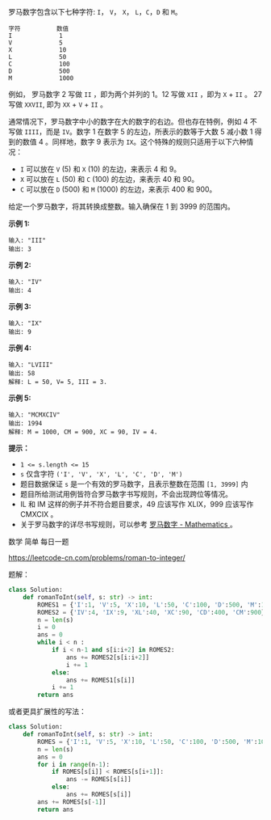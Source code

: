 <!--
 * @Description: 
 * @Autor: Au3C2
 * @Date: 2021-05-15 18:09:55
 * @LastEditors: Au3C2
 * @LastEditTime: 2021-05-15 18:19:53
-->
罗马数字包含以下七种字符: `I`， `V`， `X`， `L`，`C`，`D` 和 `M`。

```
字符          数值
I             1
V             5
X             10
L             50
C             100
D             500
M             1000
```

例如， 罗马数字 2 写做 `II` ，即为两个并列的 1。12 写做 `XII` ，即为 `X` + `II` 。 27 写做 `XXVII`, 即为 `XX` + `V` + `II` 。

通常情况下，罗马数字中小的数字在大的数字的右边。但也存在特例，例如 4 不写做 `IIII`，而是 `IV`。数字 1 在数字 5 的左边，所表示的数等于大数 5 减小数 1 得到的数值 4 。同样地，数字 9 表示为 `IX`。这个特殊的规则只适用于以下六种情况：

- `I` 可以放在 `V` (5) 和 `X` (10) 的左边，来表示 4 和 9。
- `X` 可以放在 `L` (50) 和 `C` (100) 的左边，来表示 40 和 90。 
- `C` 可以放在 `D` (500) 和 `M` (1000) 的左边，来表示 400 和 900。

给定一个罗马数字，将其转换成整数。输入确保在 1 到 3999 的范围内。

 

**示例 1:**

```
输入: "III"
输出: 3
```

**示例 2:**

```
输入: "IV"
输出: 4
```

**示例 3:**

```
输入: "IX"
输出: 9
```

**示例 4:**

```
输入: "LVIII"
输出: 58
解释: L = 50, V= 5, III = 3.
```

**示例 5:**

```
输入: "MCMXCIV"
输出: 1994
解释: M = 1000, CM = 900, XC = 90, IV = 4.
```

 

**提示：**

- `1 <= s.length <= 15`
- `s` 仅含字符 `('I', 'V', 'X', 'L', 'C', 'D', 'M')`
- 题目数据保证 `s` 是一个有效的罗马数字，且表示整数在范围 `[1, 3999]` 内
- 题目所给测试用例皆符合罗马数字书写规则，不会出现跨位等情况。
- IL 和 IM 这样的例子并不符合题目要求，49 应该写作 XLIX，999 应该写作 CMXCIX 。
- 关于罗马数字的详尽书写规则，可以参考 [罗马数字 - Mathematics ](https://b2b.partcommunity.com/community/knowledge/zh_CN/detail/10753/罗马数字#knowledge_article)。

数学 简单 每日一题 

https://leetcode-cn.com/problems/roman-to-integer/

题解：

```python
class Solution:
    def romanToInt(self, s: str) -> int:
        ROMES1 = {'I':1, 'V':5, 'X':10, 'L':50, 'C':100, 'D':500, 'M':1000}
        ROMES2 = {'IV':4, 'IX':9, 'XL':40, 'XC':90, 'CD':400, 'CM':900}
        n = len(s)
        i = 0
        ans = 0
        while i < n :
            if i < n-1 and s[i:i+2] in ROMES2:
                ans += ROMES2[s[i:i+2]]
                i += 1
            else:
                ans += ROMES1[s[i]]
            i += 1
        return ans
```

或者更具扩展性的写法：

```python
class Solution:
    def romanToInt(self, s: str) -> int:
        ROMES = {'I':1, 'V':5, 'X':10, 'L':50, 'C':100, 'D':500, 'M':1000}
        n = len(s)
        ans = 0
        for i in range(n-1):
            if ROMES[s[i]] < ROMES[s[i+1]]:
                ans -= ROMES[s[i]]
            else:
                ans += ROMES[s[i]]
        ans += ROMES[s[-1]]
        return ans
```